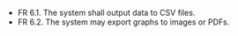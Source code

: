 - FR 6.1. The system shall output data to CSV files.
- FR 6.2. The system may export graphs to images or PDFs.